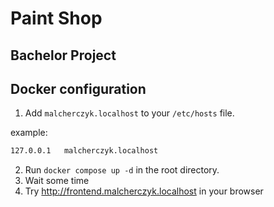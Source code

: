 # Paint Shop
## Bachelor Project

## Docker configuration
1. Add `malcherczyk.localhost` to your `/etc/hosts` file.

example:
```bash
127.0.0.1	malcherczyk.localhost
```

2. Run `docker compose up -d` in the root directory.
3. Wait some time
4. Try http://frontend.malcherczyk.localhost in your browser
